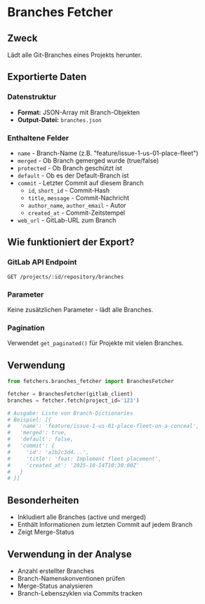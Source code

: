 # Branches Fetcher

## Zweck
Lädt alle Git-Branches eines Projekts herunter.

## Exportierte Daten

### Datenstruktur
- **Format:** JSON-Array mit Branch-Objekten
- **Output-Datei:** `branches.json`

### Enthaltene Felder
- `name` - Branch-Name (z.B. "feature/issue-1-us-01-place-fleet")
- `merged` - Ob Branch gemerged wurde (true/false)
- `protected` - Ob Branch geschützt ist
- `default` - Ob es der Default-Branch ist
- `commit` - Letzter Commit auf diesem Branch
  - `id`, `short_id` - Commit-Hash
  - `title`, `message` - Commit-Nachricht
  - `author_name`, `author_email` - Autor
  - `created_at` - Commit-Zeitstempel
- `web_url` - GitLab-URL zum Branch

## Wie funktioniert der Export?

### GitLab API Endpoint
```
GET /projects/:id/repository/branches
```

### Parameter
Keine zusätzlichen Parameter - lädt alle Branches.

### Pagination
Verwendet `get_paginated()` für Projekte mit vielen Branches.

## Verwendung

```python
from fetchers.branches_fetcher import BranchesFetcher

fetcher = BranchesFetcher(gitlab_client)
branches = fetcher.fetch(project_id='123')

# Ausgabe: Liste von Branch-Dictionaries
# Beispiel: [{
#   'name': 'feature/issue-1-us-01-place-fleet-on-a-conceal',
#   'merged': true,
#   'default': false,
#   'commit': {
#     'id': 'a1b2c3d4...',
#     'title': 'feat: Implement fleet placement',
#     'created_at': '2025-10-14T10:30:00Z'
#   }
# }]
```

## Besonderheiten
- Inkludiert alle Branches (active und merged)
- Enthält Informationen zum letzten Commit auf jedem Branch
- Zeigt Merge-Status

## Verwendung in der Analyse
- Anzahl erstellter Branches
- Branch-Namenskonventionen prüfen
- Merge-Status analysieren
- Branch-Lebenszyklen via Commits tracken

